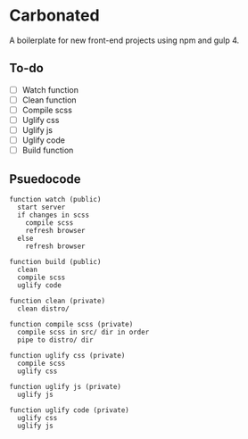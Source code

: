 # Carbonated
A boilerplate for new front-end projects using npm and gulp 4.

## To-do
- [ ] Watch function
- [ ] Clean function
- [ ] Compile scss
- [ ] Uglify css
- [ ] Uglify js
- [ ] Uglify code
- [ ] Build function

## Psuedocode
```
function watch (public)
  start server
  if changes in scss
    compile scss
    refresh browser
  else
    refresh browser

function build (public)
  clean
  compile scss
  uglify code

function clean (private)
  clean distro/

function compile scss (private)
  compile scss in src/ dir in order
  pipe to distro/ dir

function uglify css (private)
  compile scss
  uglify css

function uglify js (private)
  uglify js

function uglify code (private)
  uglify css
  uglify js
```
